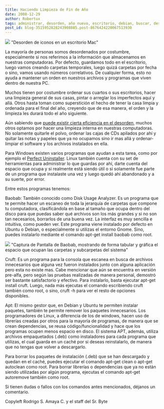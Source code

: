 ```yaml
---
title: Haciendo Limpieza de Fin de Año
date: 2008-12-29
author: Robertux
tags: administrar, desorden, año nuevo, escritorio, debian, buscar, desktop, ubuntu, herramienta
post_id: blog-3515952828243908885.post-8676424220067513930
---
```


[![](https://2.bp.blogspot.com/_jH77WNrMVRA/SVhSFlRpnvI/AAAAAAAAFm8/fxs0W0yHpDY/s400/iconsmess.jpg)](https://2.bp.blogspot.com/_jH77WNrMVRA/SVhSFlRpnvI/AAAAAAAAFm8/fxs0W0yHpDY/s1600-h/iconsmess.jpg)
"Desorden de iconos en un escritorio Mac"

La mayoría de personas somos desordenados por costumbre, especialmente si nos referimos a la información que almacenamos en nuestras computadoras. Por defecto, guardamos todo en el escritorio, luego vamos creando carpetas temporales, luego quizá carpetas por fecha o sino, vamos usando números correlativos. De cualquier forma, esto no ayuda a mantener un orden en nuestros archivos y programas que viven dentro de nuestra PC.

Muchos tienen por costumbre ordenar sus cuartos o sus escritorios, hacer una limpieza general de sus casas, pintar o arreglar los imperfectos aquí y allá. Otros hasta toman como superstición el hecho de tener la casa limpia y ordenada para el final del año, creyendo que de esa manera, el orden y la limpieza les durará todo el año siguiente.

Aún sabiendo que [puede existir cierta eficiencia en el desorden](http://www.srbyte.com/2007/03/es-la-gente-desordenada-ms-productiva.html), muchos otros optamos por hacer una limpieza interna en nuestras computadoras. No solamente quitarle el polvo, ordenar las cajas de CDs apilados por ahí y quitar las notas y papeles que ya no ocupamos sino ir mas allá y ordenar-limpiar el software y los archivos instalados en ella.

Para Windows existen varios programas que ayudan a esta tarea, como por ejemplo el [Perfect Uninstaller](http://www.freedownloadmanager.org/downloads/Perfect_Uninstaller_55181_p/). Linux también cuenta con su set de herramientas para administrar lo que guardas por ahí, darte cuenta del espacio que ocupa y si realmente está siendo útil o si solamente fue parte de un programa que instalaste una vez y luego quedó ahí abandonado y a su suerte, por error.

Entre estos programas tenemos:

Baobab: También conocido como Disk Usage Analyzer. Es un programa que te permite hacer un escaneo de toda la jerarquía de carpetas que compone tu computadora, clasificándola en base al tamaño que ocupa dentro del disco para que puedas saber qué archivos son los más grandes y si no son tan necesarios, borrarlos de una buena vez. La interfaz es muy sencilla e intuitiva, como pueden ver. Este programa viene instalado por defecto en Ubuntu o Debian, o especialmente si utilizas el entorno Gnome. Sino, puedes instalarlo mediante el comando apt-get install baobab como root.

[![](https://1.bp.blogspot.com/_jH77WNrMVRA/SVhWVPmG4hI/AAAAAAAAFnE/9gy2ZnfS_Kw/s400/baobab.png)](https://1.bp.blogspot.com/_jH77WNrMVRA/SVhWVPmG4hI/AAAAAAAAFnE/9gy2ZnfS_Kw/s1600-h/baobab.png)
"Captura de Pantalla de Baobab, mostrando de forma tabular y gráfica el espacio
que ocupan las carpetas y subcarpetas del sistema"

Cruft: Es un programa para la consola que escanea en busca de archivos innecesarios que alguna vez fueron instalados junto con alguna aplicación pero esta no existe mas. Cabe mencionar que aún se encuentra en versión pre-alfa, pero según las pruebas realizadas de manera personal, demostró ser bastante satisfactorio y efectivo. Para instalarlo, basta ejecutar apt-get install cruft. Luego, nada más ejecutas el comando escribiendo cruft también como root, o sino, cruft -h para ver el resto de opciones disponibles.

Apt: El mismo gestor que, en Debian y Ubuntu te permiten instalar paquetes, también te permite remover los paquetes innecesarios. Los programadores de Linux, a diferencia de los de windows, hacen uso de librerías creadas por otros para la mayoría de programas, de manera que se crean dependencias, se reusa código/funcionalidad y hace que los programas ocupen menos espacio en disco. El sistema APT, además, utiliza archivos empaquetados (.deb) como instaladores para cada programa que utilizas, el cual guarda en un caché por si deseas reinstalarlo, de manera que no tengas que volver a descargarlo.

Para borrar los paquetes de instalación (.deb) que se han descargado y quedan en el caché, puedes ejecutar el comando apt-get clean o apt-get autoclean como root. Para borrar librerías o dependencias que ya no están siendo utilizadas por algún programa, ejecutas el comando apt-get autoremove también como root.

Si tienen dudas o fallos con los comandos antes mencionados, déjanos un comentario.

Copyleft Rodrigo S. Amaya C. y el staff del Sr. Byte